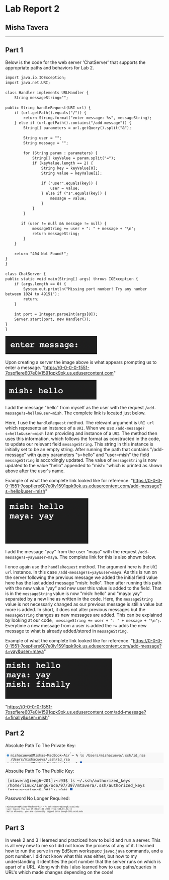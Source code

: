 # Lab Report 2 
## Misha Tavera
---

## Part 1

Below is the code for the web server 'ChatServer' that supports the appropriate paths and behaviors for Lab 2. 

    import java.io.IOException;
    import java.net.URI;

    class Handler implements URLHandler {
        String messageString="";

    public String handleRequest(URI url) {
        if (url.getPath().equals("/")) {
            return String.format("enter message: %s", messageString);
        } else if (url.getPath().contains("/add-message")) {
            String[] parameters = url.getQuery().split("&");

            String user = "";
            String message = "";

            for (String param : parameters) {
                String[] keyValue = param.split("=");
                if (keyValue.length == 2) {
                    String key = keyValue[0];
                    String value = keyValue[1];

                    if ("user".equals(key)) {
                        user = value;
                    } else if ("s".equals(key)) {
                        message = value;
                    }
                }
            }

           if (user != null && message != null) {
                messageString += user + ": " + message + "\n";
                return messageString;
            }
        }

        return "404 Not Found!";
    }
    }

    class ChatServer {
    public static void main(String[] args) throws IOException {
        if (args.length == 0) {
            System.out.println("Missing port number! Try any number between 1024 to 49151");
            return;
        }

        int port = Integer.parseInt(args[0]);
        Server.start(port, new Handler());
    }
    }


![Image](image1LR2.png)

Upon creating a server the image above is what appears prompting us to enter a message. 
"https://0-0-0-0-1551-7ospflere607e0lv1591qpk9ok.us.edusercontent.com"

![Image](image2LR2.png)

I add the message "hello" from myself as the user with the request `/add-message?s=hello&user=mish`. The complete link is located just below. 

Here, I use the `handleRequest` method. The relevant argument is `URI url` which represents an instance of a `URI`. When we use `/add-message?s=hello&user=mish` I am providing and instance of a `URI`. The method then uses this information, which follows the format as constructed in the code, to update our relevant field `messageString`. This string in this instance is initially set to be an empty string. After running the path that contains "/add-message" with query parameters "s=hello" and "user=mish" the field `messageString` is accordingly updated. The value of `messageString` is now updated to the value "hello" appended to "mish: "which is printed as shown above after the user's name. 

Example of what the complete link looked like for reference: 
"https://0-0-0-0-1551-7ospflere607e0lv1591qpk9ok.us.edusercontent.com/add-message?s=hello&user=mish"

![Image](image3LR2.png)

I add the message "yay" from the user "maya" with the request `/add-message?s=yay&user=maya`. The complete link for this is also shown below.

I once again use the `handleRequest` method. The argument here is the `URI url` instance. In this case `/add-message?s=yay&user=maya`. As this is run on the server following the previous message we added the initial field value here has the last added message "mish: hello". Then after running this path with the new value "yay" and new user this value is added to the field. That is in the `messageString` value is now "mish: hello" and "maya: yay" separated by a new line as written in the code. Here, the `messageString` value is not necessariy changed as our previous message is still a value but more is added. In short, it does not alter previous messages but the `messageString` changes as new messages are added. This can be explained by looking at our code, ` messageString += user + ": " + message + "\n";`. Everytime a new message from a user is added the `+=` adds the new message to what is already added/stored in `messageString`. 

Example of what the complete link looked like for reference. 
"https://0-0-0-0-1551-7ospflere607e0lv1591qpk9ok.us.edusercontent.com/add-message?s=yay&user=maya"

![Image](image4LR2.png)

"https://0-0-0-0-1551-7ospflere607e0lv1591qpk9ok.us.edusercontent.com/add-message?s=finally&user=mish"

## Part 2

Absolute Path To The Private Key:

![Image](PrivateKey.png)

Absoulte Path To The Public Key:

![Image](PublicKey.png)

Password No Longer Required:

![Image](nopassword.png)

## Part 3 

In week 2 and 3 I learned and practiced how to build and run a server. This is all very new to me so I did not know the process of any of it. I learned how to run the serve in my EdStem workspace `javac`,`java` commands, and a port number. I did not know what this was either, but now to my understanding it identifies the port number that the server runs on which is apart of a URL. Along with this I also learned how to use paths/queries in URL's which made changes depending on the code!

